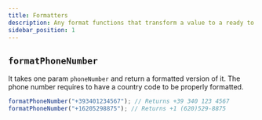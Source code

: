 ```yaml
---
title: Formatters
description: Any format functions that transform a value to a ready to use.
sidebar_position: 1
---
```


## `formatPhoneNumber`

It takes one param `phoneNumber` and return a formatted version of it. The phone number requires to have a country code to be properly formatted.

```ts
formatPhoneNumber("+393401234567"); // Returns +39 340 123 4567
formatPhoneNumber("+16205298875"); // Returns +1 (620)529-8875
```
